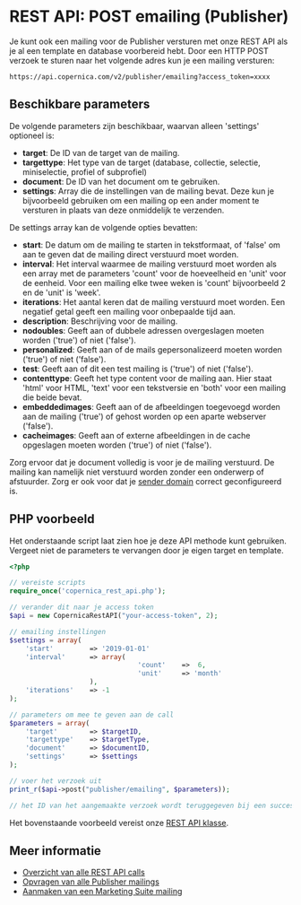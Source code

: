 # REST API: POST emailing (Publisher)

Je kunt ook een mailing voor de Publisher versturen met onze 
REST API als je al een template en database voorbereid hebt. Door een HTTP 
POST verzoek te sturen naar het volgende adres kun je een mailing versturen:

`https://api.copernica.com/v2/publisher/emailing?access_token=xxxx`

## Beschikbare parameters

De volgende parameters zijn beschikbaar, waarvan alleen 'settings' optioneel is:

* **target**: De ID van de target van de mailing.
* **targettype**: Het type van de target (database, collectie, selectie, miniselectie, profiel of subprofiel)
* **document**: De ID van het document om te gebruiken.
* **settings**: Array die de instellingen van de mailing bevat. Deze kun je 
bijvoorbeeld gebruiken om een mailing op een ander moment te versturen in plaats 
van deze onmiddelijk te verzenden.

De settings array kan de volgende opties bevatten:

* **start**: De datum om de mailing te starten in tekstformaat, of 'false' 
om aan te geven dat de mailing direct verstuurd moet worden.
* **interval**: Het interval waarmee de mailing verstuurd moet worden als 
een array met de parameters 'count' voor de hoeveelheid en 'unit' voor de 
eenheid. Voor een mailing elke twee weken is 'count' bijvoorbeeld 2 en de 
'unit' is 'week'.
* **iterations**: Het aantal keren dat de mailing verstuurd moet worden. 
Een negatief getal geeft een mailing voor onbepaalde tijd aan.
* **description**: Beschrijving voor de mailing.
* **nodoubles**: Geeft aan of dubbele adressen overgeslagen moeten worden ('true') 
of niet ('false').
* **personalized**: Geeft aan of de mails gepersonalizeerd moeten worden ('true') 
of niet ('false').
* **test**: Geeft aan of dit een test mailing is ('true') of niet ('false').
* **contenttype**: Geeft het type content voor de mailing aan. Hier staat 'html' 
voor HTML, 'text' voor een tekstversie en 'both' voor een mailing die beide bevat.
* **embeddedimages**: Geeft aan of de afbeeldingen toegevoegd worden aan de mailing ('true') 
of gehost worden op een aparte webserver ('false').
* **cacheimages**: Geeft aan of externe afbeeldingen in de cache opgeslagen moeten worden ('true') 
of niet ('false').

Zorg ervoor dat je document volledig is voor je de mailing verstuurd. 
De mailing kan namelijk niet verstuurd worden zonder een onderwerp of 
afstuurder. Zorg er ook voor dat je [sender domain](../sender-domains) 
correct geconfigureerd is.

## PHP voorbeeld

Het onderstaande script laat zien hoe je deze API methode kunt gebruiken. 
Vergeet niet de parameters te vervangen door je eigen target en template.

```php
<?php

// vereiste scripts
require_once('copernica_rest_api.php');

// verander dit naar je access token
$api = new CopernicaRestAPI("your-access-token", 2);

// emailing instellingen
$settings = array(
    'start'         => '2019-01-01'
    'interval'      => array(   
                                'count'    =>  6,
                                'unit'     => 'month'
                    ),
    'iterations'    => -1
);

// parameters om mee te geven aan de call
$parameters = array(
    'target'        => $targetID,
    'targettype'    => $targetType,
    'document'      => $documentID,
    'settings'      => $settings
);

// voer het verzoek uit
print_r($api->post("publisher/emailing", $parameters));

// het ID van het aangemaakte verzoek wordt teruggegeven bij een succesvol verzoek
```

Het bovenstaande voorbeeld vereist onze [REST API klasse](rest-php).

## Meer informatie

* [Overzicht van alle REST API calls](./rest-api)
* [Opvragen van alle Publisher mailings](./rest-get-publisher-emailings)
* [Aanmaken van een Marketing Suite mailing](./rest-post-ms-emailing)
